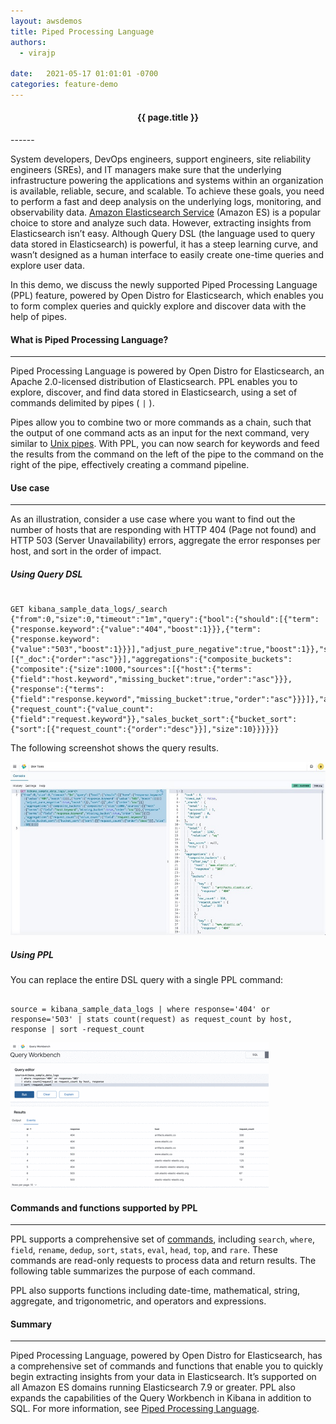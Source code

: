 ```yaml
---
layout: awsdemos
title: Piped Processing Language
authors: 
  - virajp

date:   2021-05-17 01:01:01 -0700
categories: feature-demo
---
```

<h4 style="text-align: center;">{{ page.title }}</h4>
------

System developers, DevOps engineers, support engineers, site reliability engineers (SREs), and IT managers make sure that the underlying infrastructure powering the applications and systems within an organization is available, reliable, secure, and scalable. To achieve these goals, you need to perform a fast and deep analysis on the underlying logs, monitoring, and observability data. [Amazon Elasticsearch Service](https://aws.amazon.com/elasticsearch-service/) (Amazon ES) is a popular choice to store and analyze such data. However, extracting insights from Elasticsearch isn’t easy. Although Query DSL (the language used to query data stored in Elasticsearch) is powerful, it has a steep learning curve, and wasn’t designed as a human interface to easily create one-time queries and explore user data.

In this demo, we discuss the newly supported Piped Processing Language (PPL) feature, powered by Open Distro for Elasticsearch, which enables you to form complex queries and quickly explore and discover data with the help of pipes.

#### What is Piped Processing Language?
------

Piped Processing Language is powered by Open Distro for Elasticsearch, an Apache 2.0-licensed distribution of Elasticsearch. PPL enables you to explore, discover, and find data stored in Elasticsearch, using a set of commands delimited by pipes ( `|` ).

Pipes allow you to combine two or more commands as a chain, such that the output of one command acts as an input for the next command, very similar to [Unix pipes](https://en.wikipedia.org/wiki/Pipeline_(Unix)). With PPL, you can now search for keywords and feed the results from the command on the left of the pipe to the command on the right of the pipe, effectively creating a command pipeline.

#### Use case
------

As an illustration, consider a use case where you want to find out the number of hosts that are responding with HTTP 404 (Page not found) and HTTP 503 (Server Unavailability) errors, aggregate the error responses per host, and sort in the order of impact.


##### Using Query DSL

```

GET kibana_sample_data_logs/_search
{"from":0,"size":0,"timeout":"1m","query":{"bool":{"should":[{"term":{"response.keyword":{"value":"404","boost":1}}},{"term":{"response.keyword":{"value":"503","boost":1}}}],"adjust_pure_negative":true,"boost":1}},"sort":[{"_doc":{"order":"asc"}}],"aggregations":{"composite_buckets":{"composite":{"size":1000,"sources":[{"host":{"terms":{"field":"host.keyword","missing_bucket":true,"order":"asc"}}},{"response":{"terms":{"field":"response.keyword","missing_bucket":true,"order":"asc"}}}]},"aggregations":{"request_count":{"value_count":{"field":"request.keyword"}},"sales_bucket_sort":{"bucket_sort":{"sort":[{"request_count":{"order":"desc"}}],"size":10}}}}}}

```

The following screenshot shows the query results.

![Search Query on Opensearch Dashboards Dev Tools](/assets/img/es-query-dev-tools.jpeg)


##### Using PPL

You can replace the entire DSL query with a single PPL command:

```

source = kibana_sample_data_logs | where response='404' or response='503' | stats count(request) as request_count by host, response | sort -request_count

```

![PPL on Opensearch Dashboards Dev Tools](/assets/img/ppl_demo.gif)

#### Commands and functions supported by PPL
------
PPL supports a comprehensive set of [commands](https://opendistro.github.io/for-elasticsearch-docs/docs/ppl/commands/), including `search`, `where`, `field`, `rename`, `dedup`, `sort`, `stats`, `eval`, `head`, `top`, and `rare`. These commands are read-only requests to process data and return results. The following table summarizes the purpose of each command.



PPL also supports functions including date-time, mathematical, string, aggregate, and trigonometric, and operators and expressions.

#### Summary
------
Piped Processing Language, powered by Open Distro for Elasticsearch, has a comprehensive set of commands and functions that enable you to quickly begin extracting insights from your data in Elasticsearch. It’s supported on all Amazon ES domains running Elasticsearch 7.9 or greater. PPL also expands the capabilities of the Query Workbench in Kibana in addition to SQL. For more information, see [Piped Processing Language](https://docs.aws.amazon.com/elasticsearch-service/latest/developerguide/ppl-support.html).
